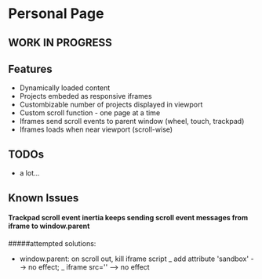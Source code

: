 # Personal Page

## WORK IN PROGRESS

## Features

- Dynamically loaded content
- Projects embeded as responsive iframes
- Custombizable number of projects displayed in viewport
- Custom scroll function - one page at a time
- Iframes send scroll events to parent window (wheel, touch, trackpad)
- Iframes loads when near viewport (scroll-wise)

## TODOs

- a lot...

## Known Issues

#### Trackpad scroll event inertia keeps sending scroll event messages from iframe to window.parent

#####attempted solutions:

- window.parent: on scroll out, kill iframe script
  _ add attribute 'sandbox' --> no effect;
  _ iframe src='' --> no effect
